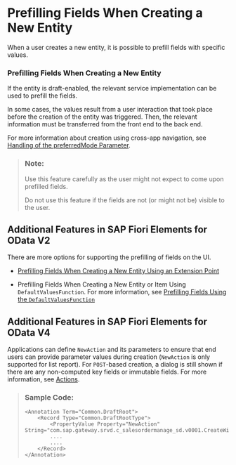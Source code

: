 <!-- loio11ff444f82e14eb3a2e8eca0065a5055 -->

# Prefilling Fields When Creating a New Entity

When a user creates a new entity, it is possible to prefill fields with specific values.





### Prefilling Fields When Creating a New Entity

If the entity is draft-enabled, the relevant service implementation can be used to prefill the fields.

In some cases, the values result from a user interaction that took place before the creation of the entity was triggered. Then, the relevant information must be transferred from the front end to the back end.

For more information about creation using cross-app navigation, see [Handling of the preferredMode Parameter](handling-of-the-preferredmode-parameter-bfaf3cc.md).

> ### Note:  
> Use this feature carefully as the user might not expect to come upon prefilled fields.
> 
> Do not use this feature if the fields are not \(or might not be\) visible to the user.



<a name="loio11ff444f82e14eb3a2e8eca0065a5055__section_q51_1rd_2nb"/>

## Additional Features in SAP Fiori Elements for OData V2

There are more options for supporting the prefilling of fields on the UI.

-   [Prefilling Fields When Creating a New Entity Using an Extension Point](prefilling-fields-when-creating-a-new-entity-using-an-extension-point-189e2d8.md)

-   Prefilling Fields When Creating a New Entity or Item Using `DefaultValuesFunction`. For more information, see [Prefilling Fields Using the `DefaultValuesFunction`](prefilling-fields-using-the-defaultvaluesfunction-5ada91c.md)




<a name="loio11ff444f82e14eb3a2e8eca0065a5055__section_jjd_2rd_2nb"/>

## Additional Features in SAP Fiori Elements for OData V4

Applications can define `NewAction` and its parameters to ensure that end users can provide parameter values during creation \(`NewAction` is only supported for list report\). For `POST`-based creation, a dialog is still shown if there are any non-computed key fields or immutable fields. For more information, see [Actions](actions-cbf16c5.md).

> ### Sample Code:  
> ```
> <Annotation Term="Common.DraftRoot">
>     <Record Type="Common.DraftRootType">
>         <PropertyValue Property="NewAction" String="com.sap.gateway.srvd.c_salesordermanage_sd.v0001.CreateWithSalesOrderType"/>
>         ....
>         ....
>     </Record>
> </Annotation>
> ```

